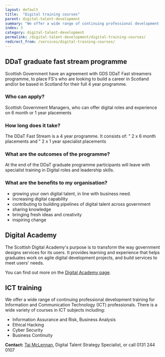 ```yaml
---
layout: default
title:  "Digital training courses"
parent: digital-talent-development
summary: "We offer a wide range of continuing professional development training."
index: 3
category: digital-talent-development
permalink: /digital-talent-development/digital-training-courses/
redirect_from: /services/digital-training-courses/
---
```


## DDaT graduate fast stream programme

Scottish Government have an agreement with GDS DDaT Fast streamers programme, to place FS's who are looking to build a career in Scotland and/or be based in Scotland for their full 4 year programme.

### Who can apply?

Scottish Government Managers, who can offer digital roles and experience on 6 month or 1 year placements

### How long does it take?

The DDaT Fast Stream is a 4 year programme. It consists of:
"	2 x 6 month placements and
"	2 x 1 year specialist placements


### What are the outcomes of the programme?

At the end of the DDaT graduate programme participants will leave with specialist training in Digital roles and leadership skills.


### What are the benefits to my organisation?

-	growing your own digital talent, in line with business need.
-	increasing digital capability
-	contributing to building pipelines of digital talent across government
-	sharing knowledge
-	bringing fresh ideas and creativity
-	inspiring change


## Digital Academy

The Scottish Digital Academy's purpose is to transform the way government designs services for its users. It provides learning and experience that helps graduates work on agile digital development projects, and build services to meet users' needs.

You can find out more on the [Digital Academy page](https://resources.mygov.scot/services/scottish-digital-academy/).


## ICT training

We offer a wide range of continuing professional development training for Information and Communication Technology (ICT) professionals. There is a wide variety of courses in ICT subjects including:
- Information Assurance and Risk, Business Analysis
- Ethical Hacking
- Cyber Security
- Business Continuity

**Contact:** [Tai McLennan](mailto:tai.mclennan@gov.scot), Digital Talent Strategy Specialist,  or call 0131 244 0107
